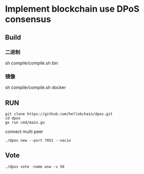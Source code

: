 # Implement blockchain use DPoS consensus

## Build
### 二进制
sh compile/compile.sh bin
### 镜像
sh compile/compile.sh docker
## RUN 
```
git clone https://github.com/hellobchain/dpos.git
cd dpos
go run cmd/main.go
```

connect multi peer 
```
./dpos new --port 7051 --secio
```
## Vote
```
./dpos vote -name wsw -v 50
```

